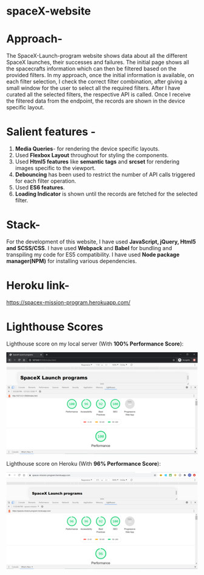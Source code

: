 # spaceX-website

# Approach-
The SpaceX-Launch-program website shows data about all the different SpaceX launches, their successes and failures.
The initial page shows all the spacecrafts information which can then be filtered based on the provided filters. 
In my approach, once the initial information is available, on each filter selection, I check the correct filter combination, after giving a small window for the user to select all the required filters. After I have curated all the selected filters, the respective API is called. Once I receive the filtered data from the endpoint, the records are shown in the device specific layout. 

# Salient features -
1. **Media Queries**- for rendering the device specific layouts.
2. Used **Flexbox Layout** throughout for styling the components.
3. Used **Html5 features** like **semantic tags** and **srcset** for rendering images specific to the viewport.
4. **Debouncing** has been used to restrict the number of API calls triggered for each filter operation.
5. Used **ES6 features**.
6. **Loading Indicator** is shown until the records are fetched for the selected filter.

# Stack-
For the development of this website, I have used **JavaScript, jQuery, Html5 and SCSS/CSS**.
I have used **Webpack** and **Babel** for bundling and transpiling my code for ES5 compatibility.
I have used **Node package manager(NPM)** for installing various dependencies.

# Heroku link-
https://spacex-mission-program.herokuapp.com/

# Lighthouse Scores
Lighthouse score on my local server (With **100% Performance Score**):  

![alt text](https://github.com/surabhiaggrawal/SpaceX-website/blob/main/Lighthouse_local_server.PNG?raw=true)

Lighthouse score on Heroku (With **96% Performance Score**):

![alt text](https://github.com/surabhiaggrawal/SpaceX-website/blob/main/Lighthouse_heroku.PNG?raw=true)
